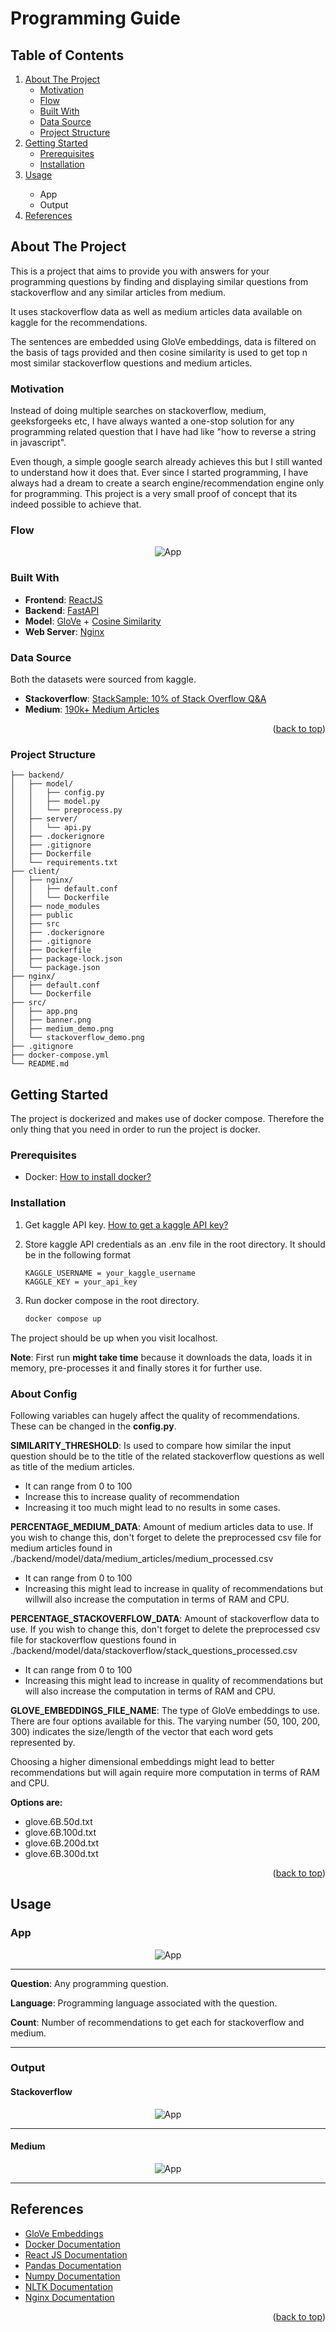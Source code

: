 
  <a name="readme-top"></a>

  <p align="center">
    <h1>Programming Guide</h1>
  </p>

  <h2>Table of Contents</h2>
  <ol>
    <li>
      <a href="#about-the-project">About The Project</a>
      <ul>
        <li><a href="#motivation">Motivation</a></li>
        <li><a href="#flow">Flow</a></li>
        <li><a href="#built-with">Built With</a></li>
        <li><a href="#data-source">Data Source</a></li>
        <li><a href="#project-structure">Project Structure</a></li>
      </ul>
    </li>
    <li>
      <a href="#getting-started">Getting Started</a>
      <ul>
        <li><a href="#prerequisites">Prerequisites</a></li>
        <li><a href="#installation">Installation</a></li>
      </ul>
    </li>
    <li><a href="#usage">Usage</a></li>
    <ul>
        <li>App</li>
        <li>Output</li>
    </ul>
    <li><a href="#references">References</a></li>
  </ol>

## About The Project

This is a project that aims to provide you with answers for your programming questions by finding and displaying similar questions from stackoverflow and any similar articles from medium.

It uses stackoverflow data as well as medium articles data available on kaggle for the recommendations.

The sentences are embedded using GloVe embeddings, data is filtered on the basis of tags provided and then cosine similarity is used to get top n most similar stackoverflow questions and medium articles.

### Motivation
Instead of doing multiple searches on stackoverflow, medium, geeksforgeeks etc, I have always wanted a one-stop solution for any programming related question that I have had like "how to reverse a string in javascript".

Even though, a simple google search already achieves this but I still wanted to understand how it does that. Ever since I started programming, I have always had a dream to create a search engine/recommendation engine only for programming. This project is a very small proof of concept that its indeed possible to achieve that.

### Flow
<div style="display: flex; justify-content: center;">
  <img src="./src/images/flow.png" alt="App">
</div>

### Built With

- **Frontend**: [ReactJS](https://react.dev/)
- **Backend**: [FastAPI](https://fastapi.tiangolo.com/)
- **Model**: [GloVe](https://nlp.stanford.edu/projects/glove/) + [Cosine Similarity](https://www.sciencedirect.com/topics/computer-science/cosine-similarity)
- **Web Server**: [Nginx](https://www.nginx.com/)

### Data Source
Both the datasets were sourced from kaggle.
- **Stackoverflow**: [StackSample: 10% of Stack Overflow Q&A](https://www.kaggle.com/datasets/stackoverflow/stacksample)
- **Medium**: [190k+ Medium Articles](https://www.kaggle.com/datasets/fabiochiusano/medium-articles)

<p align="right">(<a href="#readme-top">back to top</a>)</p>

### Project Structure
```
├── backend/
│   ├── model/
│   │   ├── config.py
│   │   ├── model.py
│   │   └── preprocess.py
│   ├── server/
│   │   └── api.py
│   ├── .dockerignore
│   ├── .gitignore
│   ├── Dockerfile
│   └── requirements.txt
├── client/
│   ├── nginx/
│   │   ├── default.conf
│   │   └── Dockerfile
│   ├── node_modules
│   ├── public
│   ├── src
│   ├── .dockerignore
│   ├── .gitignore
│   ├── Dockerfile
│   ├── package-lock.json
│   └── package.json
├── nginx/
│   ├── default.conf
│   └── Dockerfile
├── src/
│   ├── app.png
│   ├── banner.png
│   ├── medium_demo.png
│   └── stackoverflow_demo.png
├── .gitignore
├── docker-compose.yml
└── README.md
```

## Getting Started

The project is dockerized and makes use of docker compose. Therefore the only thing that you need in order to run the project is docker.

### Prerequisites

* Docker: [How to install docker?](https://docs.docker.com/get-docker/)
  
### Installation

1. Get kaggle API key. [How to get a kaggle API key?](https://christianjmills.com/posts/kaggle-obtain-api-key-tutorial/)
   
2. Store kaggle API credentials as an .env file in the root directory. It should be in the following format
    ```
    KAGGLE_USERNAME = your_kaggle_username
    KAGGLE_KEY = your_api_key
    ```
3. Run docker compose in the root directory.
   ```sh
   docker compose up
   ```
The project should be up when you visit localhost.

**Note**: First run **might take time** because it downloads the data, loads it in memory, pre-processes it and finally stores it for further use.


### About Config
Following variables can hugely affect the quality of recommendations. These can be changed in the **config.py**.

**SIMILARITY_THRESHOLD**: Is used to compare how similar the input question should be to the title of the related stackoverflow questions as well as title of the medium articles.
- It can range from 0 to 100
- Increase this to increase quality of recommendation
- Increasing it too much might lead to no results in some cases.

**PERCENTAGE_MEDIUM_DATA**: Amount of medium articles data to use. If you wish to change this, don't forget to delete the preprocessed csv file for medium articles found in ./backend/model/data/medium_articles/medium_processed.csv
- It can range from 0 to 100
- Increasing this might lead to increase in quality of recommendations but willwill also increase the computation in terms of RAM and CPU.

**PERCENTAGE_STACKOVERFLOW_DATA**: Amount of stackoverflow data to use. If you wish to change this, don't forget to delete the preprocessed csv file for stackoverflow questions found in ./backend/model/data/stackoverflow/stack_questions_processed.csv
- It can range from 0 to 100
- Increasing this might lead to increase in quality of recommendations but will also increase the computation in terms of RAM and CPU.

**GLOVE_EMBEDDINGS_FILE_NAME**: The type of GloVe embeddings to use. There are four options available for this. The varying number (50, 100, 200, 300) indicates the size/length of the vector that each word gets represented by.

Choosing a higher dimensional embeddings might lead to better recommendations but will again require more computation in terms of RAM and CPU.

**Options are:**
- glove.6B.50d.txt
- glove.6B.100d.txt
- glove.6B.200d.txt
- glove.6B.300d.txt

<p align="right">(<a href="#readme-top">back to top</a>)</p>

## Usage

### App
<div style="display: flex; justify-content: center;">
  <img src="./src/images/app.png" alt="App">
</div>
<hr>

**Question**: Any programming question.

**Language**: Programming language associated with the question.

**Count**: Number of recommendations to get each for stackoverflow and medium.

<hr>

### Output

#### Stackoverflow
<div style="display: flex; justify-content: center;">
  <img src="./src/images/stackoverflow_demo.png" alt="App">
</div>
<hr>

#### Medium
<div style="display: flex; justify-content: center;">
  <img src="./src/images/medium_demo.png" alt="App">
</div>
<hr>

## References

* [GloVe Embeddings](https://nlp.stanford.edu/pubs/glove.pdf)
* [Docker Documentation](https://docs.docker.com/reference/)
* [React JS Documentation](https://react.dev/reference/react)
* [Pandas Documentation](https://pandas.pydata.org/docs/)
* [Numpy Documentation](https://numpy.org/doc/)
* [NLTK Documentation](https://www.nltk.org/api/nltk.html)
* [Nginx Documentation](http://nginx.org/en/docs/)
  
<p align="right">(<a href="#readme-top">back to top</a>)</p>